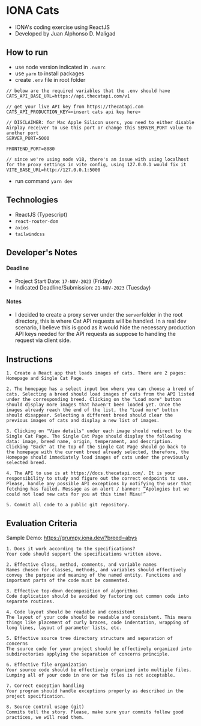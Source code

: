 # IONA Cats

- IONA's coding exercise using ReactJS
- Developed by Juan Alphonso D. Maligad

## How to run

- use node version indicated in `.nvmrc`
- use `yarn` to install packages
- create `.env` file in root folder

```
// below are the required variables that the .env should have
CATS_API_BASE_URL=https://api.thecatapi.com/v1

// get your live API key from https://thecatapi.com
CATS_API_PRODUCTION_KEY=<insert cats api key here>

// DISCLAIMER: for Mac Apple Silicon users, you need to either disable Airplay receiver to use this port or change this SERVER_PORT value to another port
SERVER_PORT=5000

FRONTEND_PORT=8080

// since we're using node v18, there's an issue with using localhost for the proxy settings in vite config, using 127.0.0.1 would fix it
VITE_BASE_URL=http://127.0.0.1:5000
```

- run command `yarn dev`

## Technologies

- ReactJS (Typescript)
- `react-router-dom`
- `axios`
- `tailwindcss`

## Developer's Notes

#### Deadline

- Project Start Date: `17-NOV-2023` (Friday)
- Indicated Deadline/Submission: `21-NOV-2023` (Tuesday)

#### Notes

- I decided to create a proxy server under the `server`folder in the root directory, this is where Cat API requests will be handled. In a real dev scenario, I believe this is good as it would hide the necessary production API keys needed for the API requests as suppose to handling the request via client side.

## Instructions

```
1. Create a React app that loads images of cats. There are 2 pages: Homepage and Single Cat Page.

2. The homepage has a select input box where you can choose a breed of cats. Selecting a breed should load images of cats from the API listed under the corresponding breed. Clicking on the "Load more" button should display more images that haven't been loaded yet. Once the images already reach the end of the list, the "Load more" button should disappear. Selecting a different breed should clear the previous images of cats and display a new list of images.

3. Clicking on "View details" under each image should redirect to the Single Cat Page. The Single Cat Page should display the following data: image, breed name, origin, temperament, and description. Clicking "Back" at the top of the Single Cat Page should go back to the homepage with the current breed already selected, therefore, the Homepage should immediately load images of cats under the previously selected breed.

4. The API to use is at https://docs.thecatapi.com/. It is your responsibility to study and figure out the correct endpoints to use. Please, handle any possible API exceptions by notifying the user that fetching has failed. Message as an alert / banner: “Apologies but we could not load new cats for you at this time! Miau!”

5. Commit all code to a public git repository.
```

## Evaluation Criteria

Sample Demo: https://grumpy.iona.dev/?breed=abys

```
1. Does it work according to the specifications?
Your code should support the specifications written above.

2. Effective class, method, comments, and variable names
Names chosen for classes, methods, and variables should effectively convey the purpose and meaning of the named entity. Functions and important parts of the code must be commented.

3. Effective top-down decomposition of algorithms
Code duplication should be avoided by factoring out common code into separate routines.

4. Code layout should be readable and consistent
The layout of your code should be readable and consistent. This means things like placement of curly braces, code indentation, wrapping of long lines, layout of parameter lists, etc.

5. Effective source tree directory structure and separation of concerns
The source code for your project should be effectively organized into subdirectories applying the separation of concerns principle.

6. Effective file organization
Your source code should be effectively organized into multiple files. Lumping all of your code in one or two files is not acceptable.

7. Correct exception handling
Your program should handle exceptions properly as described in the project specification.

8. Source control usage (git)
Commits tell the story. Please, make sure your commits follow good practices, we will read them.
```
